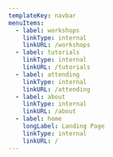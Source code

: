 ```yaml
---
templateKey: navbar
menuItems:
  - label: workshops
    linkType: internal
    linkURL: /workshops
  - label: tutorials
    linkType: internal
    linkURL: /tutorials
  - label: attending
    linkType: internal
    linkURL: /attending
  - label: about
    linkType: internal
    linkURL: /about
  - label: home
    longLabel: Landing Page
    linkType: internal
    linkURL: /
---
```


